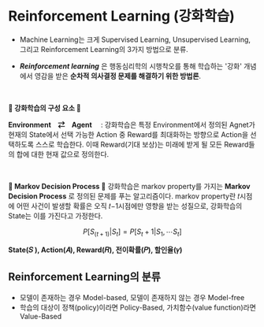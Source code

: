 # Reinforcement Learning (강화학습)

- Machine Learning는 크게 Supervised Learning, Unsupervised Learning, 그리고 Reinforcement Learning의 3가지 방법으로 분류.

- ***Reinforcement learning*** 은 행동심리학의 시행착오를 통해 학습하는 '강화' 개념에서 영감을 받은 **순차적 의사결정 문제를 해결하기 위한 방법론**.


<br/>

**👻 강화학습의 구성 요소 👻**

 **Environment　⇄　Agent** 　: 강화학습은 특정 Environment에서 정의된 Agnet가 현재의 State에서 선택 가능한 Action 중 Reward를 최대화하는 방향으로 Action을 선택하도록 스스로 학습한다. 이때 Reward(기대 보상)는 미래에 받게 될 모든 Reward들의 합에 대한 현재 값으로 정의한다.

<br/>

**👻 Markov Decision Process 👻**
강화학습은 markov property를 가지는 **Markov Decision Process** 로 정의된 문제를 푸는 알고리즘이다. markov property란 𝑡시점에 어떤 사건이 발생할 확률은 오직 𝑡−1시점에만 영향을 받는 성질으로, 강화학습의 State는 이를 가진다고 가정한다.

$$ P[S_(t+1)|S_t] = P[S_t+1|S_1,⋯S_t] $$

 **State(𝑆 ), Action(𝐴), Reward(𝑅), 전이확률(𝑃), 할인율(𝛾)**


## Reinforcement Learning의 분류

- 모델이 존재하는 경우 Model-based, 모델이 존재하지 않는 경우 Model-free
- 학습의 대상이 정책(policy)이라면 Policy-Based, 가치함수(value function)라면 Value-Based

